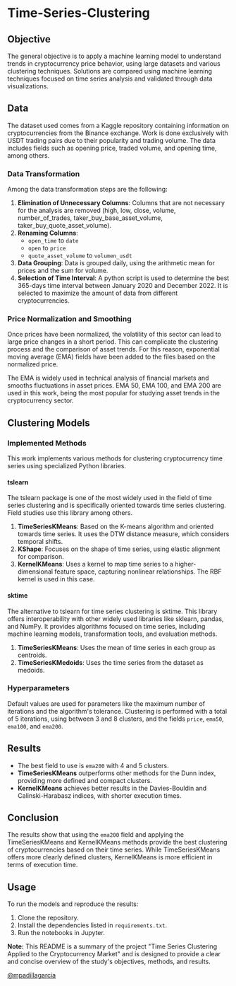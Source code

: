 # Time-Series-Clustering

## Objective

The general objective is to apply a machine learning model to understand trends in cryptocurrency price behavior, using large datasets and various clustering techniques. Solutions are compared using machine learning techniques focused on time series analysis and validated through data visualizations.

## Data

The dataset used comes from a Kaggle repository containing information on cryptocurrencies from the Binance exchange. Work is done exclusively with USDT trading pairs due to their popularity and trading volume. The data includes fields such as opening price, traded volume, and opening time, among others.

### Data Transformation
Among the data transformation steps are the following:
1. **Elimination of Unnecessary Columns**: Columns that are not necessary for the analysis are removed (high, low, close, volume, number_of_trades, taker_buy_base_asset_volume, taker_buy_quote_asset_volume).
2. **Renaming Columns**: 
   - `open_time` to `date`
   - `open` to `price`
   - `quote_asset_volume` to `volumen_usdt`
3. **Data Grouping**: Data is grouped daily, using the arithmetic mean for prices and the sum for volume.
4. **Selection of Time Interval**: A python script is used to determine the best 365-days time interval between January 2020 and December 2022. It is selected to maximize the amount of data from different cryptocurrencies.

### Price Normalization and Smoothing

Once prices have been normalized, the volatility of this sector can lead to large price changes in a short period. This can complicate the clustering process and the comparison of asset trends. For this reason, exponential moving average (EMA) fields have been added to the files based on the normalized price.

The EMA is widely used in technical analysis of financial markets and smooths fluctuations in asset prices. EMA 50, EMA 100, and EMA 200 are used in this work, being the most popular for studying asset trends in the cryptocurrency sector.

## Clustering Models

### Implemented Methods

This work implements various methods for clustering cryptocurrency time series using specialized Python libraries.

#### tslearn

The tslearn package is one of the most widely used in the field of time series clustering and is specifically oriented towards time series clustering. Field studies use this library among others.

1. **TimeSeriesKMeans**: Based on the K-means algorithm and oriented towards time series. It uses the DTW distance measure, which considers temporal shifts.
2. **KShape**: Focuses on the shape of time series, using elastic alignment for comparison.
3. **KernelKMeans**: Uses a kernel to map time series to a higher-dimensional feature space, capturing nonlinear relationships. The RBF kernel is used in this case.

#### sktime

The alternative to tslearn for time series clustering is sktime. This library offers interoperability with other widely used libraries like sklearn, pandas, and NumPy. It provides algorithms focused on time series, including machine learning models, transformation tools, and evaluation methods.

1. **TimeSeriesKMeans**: Uses the mean of time series in each group as centroids.
2. **TimeSeriesKMedoids**: Uses the time series from the dataset as medoids.

### Hyperparameters

Default values are used for parameters like the maximum number of iterations and the algorithm's tolerance. Clustering is performed with a total of 5 iterations, using between 3 and 8 clusters, and the fields `price`, `ema50`, `ema100`, and `ema200`.

## Results

- The best field to use is `ema200` with 4 and 5 clusters.
- **TimeSeriesKMeans** outperforms other methods for the Dunn index, providing more defined and compact clusters.
- **KernelKMeans** achieves better results in the Davies-Bouldin and Calinski-Harabasz indices, with shorter execution times.

## Conclusion

The results show that using the `ema200` field and applying the TimeSeriesKMeans and KernelKMeans methods provide the best clustering of cryptocurrencies based on their time series. While TimeSeriesKMeans offers more clearly defined clusters, KernelKMeans is more efficient in terms of execution time.

## Usage

To run the models and reproduce the results:

1. Clone the repository.
2. Install the dependencies listed in `requirements.txt`.
3. Run the notebooks in Jupyter.


**Note:** This README is a summary of the project "Time Series Clustering Applied to the Cryptocurrency Market" and is designed to provide a clear and concise overview of the study's objectives, methods, and results.

[@mpadillagarcia](https://github.com/mpadillagarcia)

